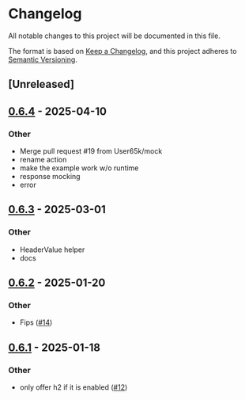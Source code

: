 # Changelog

All notable changes to this project will be documented in this file.

The format is based on [Keep a Changelog](https://keepachangelog.com/en/1.0.0/),
and this project adheres to [Semantic Versioning](https://semver.org/spec/v2.0.0.html).

## [Unreleased]

## [0.6.4](https://github.com/User65k/generic-async-http-client/compare/v0.6.3...v0.6.4) - 2025-04-10

### Other

- Merge pull request #19 from User65k/mock
- rename action
- make the example work w/o runtime
- response mocking
- error

## [0.6.3](https://github.com/User65k/generic-async-http-client/compare/v0.6.2...v0.6.3) - 2025-03-01

### Other

- HeaderValue helper
- docs

## [0.6.2](https://github.com/User65k/generic-async-http-client/compare/v0.6.1...v0.6.2) - 2025-01-20

### Other

- Fips ([#14](https://github.com/User65k/generic-async-http-client/pull/14))

## [0.6.1](https://github.com/User65k/generic-async-http-client/compare/v0.6.0...v0.6.1) - 2025-01-18

### Other

- only offer h2 if it is enabled ([#12](https://github.com/User65k/generic-async-http-client/pull/12))
